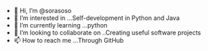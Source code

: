 - 👋 Hi, I’m @sorasoso
- 👀 I’m interested in ...Self-development in Python and Java
- 🌱 I’m currently learning ...python
- 💞️ I’m looking to collaborate on ..Creating useful software projects
- 📫 How to reach me ...Through GitHub

<!---
sorasoso/sorasoso is a ✨ special ✨ repository because its `README.md` (this file) appears on your GitHub profile.
You can click the Preview link to take a look at your changes.
--->
